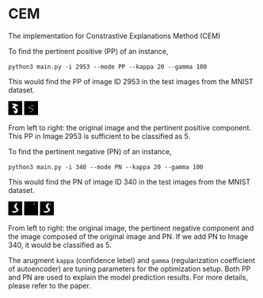 # CEM
The implementation for Constrastive Explanations Method (CEM)

To find the pertinent positive (PP) of an instance, 

```python3
python3 main.py -i 2953 --mode PP --kappa 20 --gamma 100
```
This would find the PP of image ID 2953 in the test images from the MNIST dataset.

![Results_PP_orig](/Results/PP_ID2953_Gamma_100.0/Orig_original5.png)
![Results_PP_delta](/Results/PP_ID2953_Gamma_100.0/Delta_id2953_kappa10.0_Orig5_Adv3_Delta5.png)

From left to right: the original image and the pertinent positive component. This PP in Image 2953 is sufficient to be classified as 5.

To find the pertinent negative (PN) of an instance,

```python3
python3 main.py -i 340 --mode PN --kappa 20 --gamma 100
```
This would find the PN of image ID 340 in the test images from the MNIST dataset.

![Results_PN_orig](/Results/PN_ID340_Gamma_100.0/Orig_original3.png)
![Results_PN_delta](/Results/PN_ID340_Gamma_100.0/Delta_id340_kappa10.0_Orig3_Adv5_Delta8.png)
![Results_PN_adv](/Results/PN_ID340_Gamma_100.0/Adv_id340_kappa10.0_Orig3_Adv5_Delta8.png)

From left to right: the original image, the pertinent negative component and the image composed of the original image and PN. If we add PN to Image 340, it would be classified as 5.

The arugment `kappa` (confidence lebel) and `gamma` (regularization coefficient of autoencoder) are tuning parameters for the optimization setup. Both PP and PN are used to explain the model prediction results. For more details, please refer to the paper.
